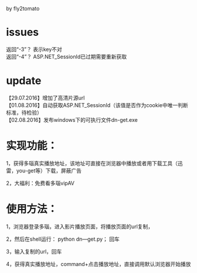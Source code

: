by fly2tomato

# issues

  返回“-3”？ 表示key不对  
  返回“-4”？ ASP.NET_SessionId已过期需要重新获取


# update

 【29.07.2016】增加了高清片源url  
 【01.08.2016】自动获取ASP.NET_SessionId（该值是否作为cookie中唯一判断标准，待检验）  
 【02.08.2016】发布windows下的可执行文件dn-get.exe

# 实现功能：

  1，获得多瑙真实播放地址，该地址可直接在浏览器中播放或者用下载工具（迅雷，you-get等）下载，屏蔽广告

  2，大福利：免费看多瑙vipAV

# 使用方法：

  1，浏览器登录多瑙，进入影片播放页面，将播放页面的url复制，

  2，然后在shell运行： python dn—get.py； 回车

  3，输入复制的url，回车

  4，获得真实播放地址，command+点击播放地址，直接调用默认浏览器开始播放
